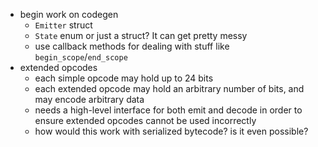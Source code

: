 - begin work on codegen
  - `Emitter` struct
  - `State` enum or just a struct? It can get pretty messy
  - use callback methods for dealing with stuff like `begin_scope`/`end_scope`
- extended opcodes
  - each simple opcode may hold up to 24 bits
  - each extended opcode may hold an arbitrary number of bits, and may encode arbitrary data
  - needs a high-level interface for both emit and decode
    in order to ensure extended opcodes cannot be used incorrectly
  - how would this work with serialized bytecode? is it even possible?
